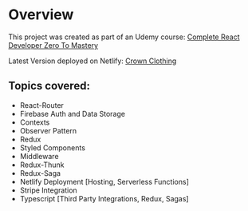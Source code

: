 # Overview
This project was created as part of an Udemy course:
[Complete React Developer Zero To Mastery](https://www.udemy.com/course/complete-react-developer-zero-to-mastery)

Latest Version deployed on Netlify:
[Crown Clothing](https://cerulean-macaron-d14353.netlify.app)

## Topics covered:
- React-Router
- Firebase Auth and Data Storage
- Contexts
- Observer Pattern
- Redux
- Styled Components
- Middleware
- Redux-Thunk
- Redux-Saga
- Netlify Deployment [Hosting, Serverless Functions]
- Stripe Integration
- Typescript [Third Party Integrations, Redux, Sagas]